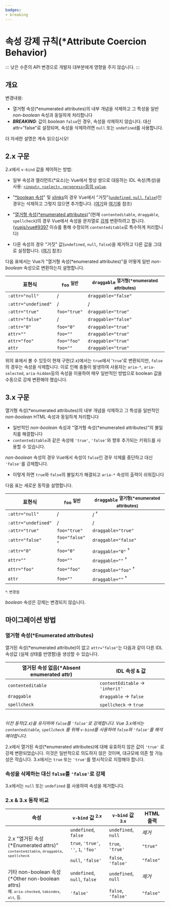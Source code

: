 ```yaml
---
badges:
- breaking
---
```


# 속성 강제 규칙(*Attribute Coercion Behavior)<migrationbadges badges="$frontmatter.badges"></migrationbadges>

::: 낮은 수준의 API 변경으로 개발자 대부분에게 영향을 주지 않습니다. :::

## 개요

변경내용:

- 열거형 속성(*enumerated attributes)의 내부 개념을 삭제하고 그 특성을 일반 *non-boolean* 속성과 동일하게 처리합니다
- ***BREAKING***: 값이 *boolean*  `false`인 경우, 속성을 삭제하지 않습니다. 대신 attr="false"로 설정되며, 속성을 삭제하려면 `null` 또는 `undefined`를 사용합니다.

더 자세한 설명은 계속 읽으십시오!

## 2.x 구문

2.x에서 `v-bind` 값을 제어하는 방법:

- 일부 속성과 엘리먼트(*요소)는 Vue에서 항상 쌍으로 대응하는 IDL 속성(특성)을 사용: [`<input>`, `<select>`, `<progress>`등의 `value`](https://github.com/vuejs/vue/blob/bad3c326a3f8b8e0d3bcf07917dc0adf97c32351/src/platforms/web/util/attrs.js#L11-L18).

- "[*boolean 속성](https://github.com/vuejs/vue/blob/bad3c326a3f8b8e0d3bcf07917dc0adf97c32351/src/platforms/web/util/attrs.js#L33-L40)" 및 [xlinks](https://github.com/vuejs/vue/blob/bad3c326a3f8b8e0d3bcf07917dc0adf97c32351/src/platforms/web/util/attrs.js#L44-L46)의 경우 Vue에서 "거짓"([`undefined`, `null`, `false`](https://github.com/vuejs/vue/blob/bad3c326a3f8b8e0d3bcf07917dc0adf97c32351/src/platforms/web/util/attrs.js#L52-L54))인 경우는 삭제하고 그렇지 않으면 추가합니다. ([여기](https://github.com/vuejs/vue/blob/bad3c326a3f8b8e0d3bcf07917dc0adf97c32351/src/platforms/web/runtime/modules/attrs.js#L66-L77)와 [여기](https://github.com/vuejs/vue/blob/bad3c326a3f8b8e0d3bcf07917dc0adf97c32351/src/platforms/web/runtime/modules/attrs.js#L81-L85)를 참조)

- "[열거형 속성(*enumerated attributes)](https://github.com/vuejs/vue/blob/bad3c326a3f8b8e0d3bcf07917dc0adf97c32351/src/platforms/web/util/attrs.js#L20)"(현재 `contenteditable`, `draggable`, `spellcheck`)의 경우 Vue에서 속성을 문자열로 [강제](https://github.com/vuejs/vue/blob/bad3c326a3f8b8e0d3bcf07917dc0adf97c32351/src/platforms/web/util/attrs.js#L24-L31) 변환하려고 합니다. ([vuejs/vue#9397](https://github.com/vuejs/vue/issues/9397) 이슈를 통해 수정되어 `contenteditable`로 특수하게 처리합니다)

- 다른 속성의 경우 "거짓" 값(`undefined`, `null`, `false`)을 제거하고 다른 값을 그대로 설정합니다. ([여기](https://github.com/vuejs/vue/blob/bad3c326a3f8b8e0d3bcf07917dc0adf97c32351/src/platforms/web/runtime/modules/attrs.js#L92-L113) 참조)

다음 표에서는 Vue가 "열거형 속성(*enumerated attributes)"을 어떻게 일반 *non-boolean* 속성으로 변환하는지 설명합니다.

표현식 | `foo` <sup>일반</sup> | `draggable` <sup>열거형(*enumerated attributes)</sup>
--- | --- | ---
`:attr="null"` | / | `draggable="false"`
`:attr="undefined"` | / | /
`:attr="true"` | `foo="true"` | `draggable="true"`
`:attr="false"` | / | `draggable="false"`
`:attr="0"` | `foo="0"` | `draggable="true"`
`attr=""` | `foo=""` | `draggable="true"`
`attr="foo"` | `foo="foo"` | `draggable="true"`
`attr` | `foo=""` | `draggable="true"`

위의 표에서 볼 수 있듯이 현재 구현(2.x)에서는 `true`에서 '`true`'로 변환되지만, `false`의 경우는 속성을 삭제합니다. 이로 인해 충돌이 발생하여 사용자는 `aria-*`, `aria-selected`, `aria-hidden`등의 속성을 이용하여 매우 일반적인 방법으로 boolean 값을 수동으로 강제 변환해야 했습니다.

## 3.x 구문

열거형 속성(*enumerated attributes)의 내부 개념을 삭제하고 그 특성을 일반적인 *non-boolean* HTML 속성과 동일하게 처리합니다

- 일반적인 *non-boolean* 속성과 "열거형 속성(*enumerated attributes)"의 불일치를 해결합니다
- `contenteditable`과 같은 속성에 `'true'`, `'false'`와 향후 추가되는 키워드를 사용할 수 있습니다.

*non-boolean* 속성의 경우 Vue에서 속성이 `false`인 경우 삭제를 중단하고 대신 `'false'`를 강제합니다.

- 이렇게 하면 `true`와 `false`의 불일치가 해결되고 `aria-*` 속성의 출력이 쉬워집니다

다음 표는 새로운 동작을 설명합니다.

표현식 | `foo` <sup>일반</sup> | `draggable` <sup>열거형(*enumerated attributes)</sup>
--- | --- | ---
`:attr="null"` | / | / <sup>†</sup>
`:attr="undefined"` | / | /
`:attr="true"` | `foo="true"` | `draggable="true"`
`:attr="false"` | `foo="false"` <sup>†</sup> | `draggable="false"`
`:attr="0"` | `foo="0"` | `draggable="0"` <sup>†</sup>
`attr=""` | `foo=""` | `draggable=""` <sup>†</sup>
`attr="foo"` | `foo="foo"` | `draggable="foo"` <sup>†</sup>
`attr` | `foo=""` | `draggable=""` <sup>†</sup>

<small>†: 변경점</small>

*boolean* 속성은 강제는 변경되지 않습니다.

## 마이그레이션 방법

### 열거형 속성(*Enumerated attributes)

열거된 속성(*enumerated attribute)이 없고 `attr="false"`는 다음과 같이 다른 IDL 속성값 (실제 상태를 반영함)을 생성할 수 있습니다.

열거된 속성 없음(*Absent enumerated attr) | IDL 속성 & 값
--- | ---
`contenteditable` | `contentEditable` → `'inherit'`
`draggable` | `draggable` → `false`
`spellcheck` | `spellcheck` → `true`

*<br>이전 동작(2.x)을 유지하며 `false`를 `'false'`로 강제합니다. Vue 3.x에서는 `contenteditable`, `spellcheck` 를 위해 `v-bind`를 사용하여 `false`와 `'false'`를 해석해야합니다.<br>*

2.x에서 열거된 속성(*enumerated attributes)에 대해 유효하지 않은 값이 `'true'` 로 강제 변환되었습니다. 이것은 일반적으로 의도하지 않은 것이며, 대규모에 의존 할 가능성은 작습니다. 3.x에서는 `true` 또는 `'true'`를 명시적으로 지정해야 합니다.

### 속성을 삭제하는 대신 `false`를 `'false'`로 강제

3.x에서는 `null` 또는 `undefined` 를 사용하여 속성을 제거합니다.

### 2.x & 3.x 동작 비교

<table>
  <thead>
    <tr>
      <th>속성</th>
      <th> <code>v-bind</code> 값 <sup>2.x</sup> </th>
      <th> <code>v-bind</code> 값 <sup>3.x</sup> </th>
      <th>HTML 출력</th>
    </tr>
  </thead>
  <tbody>
    <tr>
      <td rowspan="3">2.x "열거된 속성(*Enumerated attrs)"<br><small><code>contenteditable</code>, <code>draggable</code>, <code>spellcheck</code></small> </td>
      <td> <code>undefined</code>, <code>false</code> </td>
      <td> <code>undefined</code>, <code>null</code> </td>
      <td><i>제거</i></td>
    </tr>
    <tr>
      <td>         <code>true</code>, <code>'true'</code>, <code>''</code>, <code>1</code>,         <code>'foo'</code> </td>
      <td> <code>true</code>, <code>'true'</code> </td>
      <td><code>"true"</code></td>
    </tr>
    <tr>
      <td> <code>null</code>, <code>'false'</code> </td>
      <td> <code>false</code>, <code>'false'</code> </td>
      <td><code>"false"</code></td>
    </tr>
    <tr>
      <td rowspan="2">기타 non-boolean 속성(*Other non-boolean attrs)<br><small>예. <code>aria-checked</code>, <code>tabindex</code>, <code>alt</code>, 등.</small> </td>
      <td> <code>undefined</code>, <code>null</code>, <code>false</code> </td>
      <td> <code>undefined</code>, <code>null</code> </td>
      <td><i>제거</i></td>
    </tr>
    <tr>
      <td><code>'false'</code></td>
      <td> <code>false</code>, <code>'false'</code> </td>
      <td><code>"false"</code></td>
    </tr>
  </tbody>
</table>
